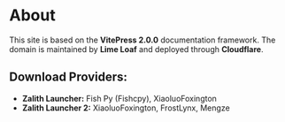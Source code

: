 # **About**

This site is based on the **VitePress 2.0.0** documentation framework. The domain is maintained by **Lime Loaf** and deployed through **Cloudflare**.

## **Download Providers:**

- **Zalith Launcher:** Fish Py (Fishcpy), XiaoluoFoxington
- **Zalith Launcher 2:** XiaoluoFoxington, FrostLynx, Mengze
